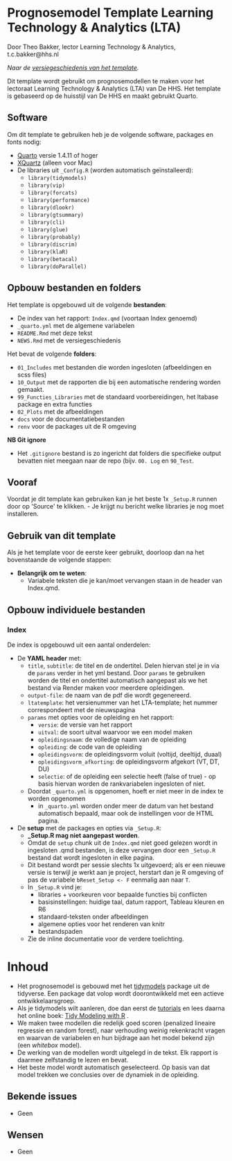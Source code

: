 # Prognosemodel Template Learning Technology & Analytics (LTA)

Door Theo Bakker, lector Learning Technology & Analytics, t.c.bakker\@hhs.nl

*Naar de [versiegeschiedenis van het template](NEWS.md).*

Dit template wordt gebruikt om prognosemodellen te maken voor het lectoraat Learning Technology & Analytics (LTA) van De HHS. Het template is gebaseerd op de huisstijl van De HHS en maakt gebruikt Quarto.

## Software

Om dit template te gebruiken heb je de volgende software, packages en fonts nodig:

-   [Quarto](https://quarto.org/docs/get-started/) versie 1.4.11 of hoger
-   [XQuartz](https://www.xquartz.org/) (alleen voor Mac)
-   De libraries uit `_Config.R` (worden automatisch geïnstalleerd):
    -   `library(tidymodels)`
    -   `library(vip)`
    -   `library(forcats)`
    -   `library(performance)`
    -   `library(dlookr)`
    -   `library(gtsummary)`
    -   `library(cli)`
    -   `library(glue)`
    -   `library(probably)`
    -   `library(discrim)`
    -   `library(klaR)`
    -   `library(betacal)`
    -   `library(doParallel)`

## Opbouw bestanden en folders

Het template is opgebouwd uit de volgende **bestanden**:

-   De index van het rapport: `Index.qmd` (voortaan Index genoemd)
-   `_quarto.yml` met de algemene variabelen
-   `README.Rmd` met deze tekst
-   `NEWS.Rmd` met de versiegeschiedenis

Het bevat de volgende **folders**:

-   `01_Includes` met bestanden die worden ingesloten (afbeeldingen en scss files)
-   `10_Output` met de rapporten die bij een automatische rendering worden gemaakt.
-   `99_Functies_Libraries` met de standaard voorbereidingen, het ltabase package en extra functies
-   `02_Plots` met de afbeeldingen
-   `docs` voor de documentatiebestanden
-   `renv` voor de packages uit de R omgeving

**NB Git ignore**

-   Het `.gitignore` bestand is zo ingericht dat folders die specifieke output bevatten niet meegaan naar de repo (bijv. `00. Log` en `90_Test`.

## Vooraf

Voordat je dit template kan gebruiken kan je het beste 1x `_Setup.R` runnen door op 'Source' te klikken. - Je krijgt nu bericht welke libraries je nog moet installeren.

## Gebruik van dit template

Als je het template voor de eerste keer gebruikt, doorloop dan na het bovenstaande de volgende stappen:

-   **Belangrijk om te weten**:
    -   Variabele teksten die je kan/moet vervangen staan in de header van Index.qmd.

## Opbouw individuele bestanden

### Index

De index is opgebouwd uit een aantal onderdelen:

-   De **YAML header** met:
    -   `title`, `subtitle`: de titel en de ondertitel. Delen hiervan stel je in via de `params` verder in het yml bestand. Door `params` te gebruiken worden de titel en ondertitel automatisch aangepast als we het bestand via Render maken voor meerdere opleidingen.
    -   `output-file`: de naam van de pdf die wordt gegenereerd.
    -   `ltatemplate`: het versienummer van het LTA-template; het nummer correspondeert met de nieuwspagina
    -   `params` met opties voor de opleiding en het rapport:
        -   `versie`: de versie van het rapport
        -   `uitval`: de soort uitval waarvoor we een model maken
        -   `opleidingsnaam`: de volledige naam van de opleiding
        -   `opleiding`: de code van de opleiding
        -   `opleidingsvorm`: de opleidingsvorm voluit (voltijd, deeltijd, duaal)
        -   `opleidingsvorm_afkorting`: de opleidingsvorm afgekort (VT, DT, DU)
        -   `selectie`: of de opleiding een selectie heeft (false of true) - op basis hiervan worden de rankvariabelen ingesloten of niet.
    -   Doordat `_quarto.yml` is opgenomen, hoeft er niet meer in de index te worden opgenomen
        -   in `_quarto.yml` worden onder meer de datum van het bestand automatisch bepaald, maar ook de instellingen voor de HTML pagina.
-   De **setup** met de packages en opties via `_Setup.R`:
    -   **\_Setup.R mag niet aangepast worden**.
    -   Omdat de `setup` chunk uit de `Index.qmd` niet goed gelezen wordt in ingesloten .qmd bestanden, is deze vervangen door een `_Setup.R` bestand dat wordt ingesloten in elke pagina.
    -   Dit bestand wordt per sessie slechts 1x uitgevoerd; als er een nieuwe versie is terwijl je werkt aan je project, herstart dan je R omgeving of pas de variabele `bReset_Setup <- F` eenmalig aan naar `T`.
    -   In `_Setup.R` vind je:
        -   libraries + voorkeuren voor bepaalde functies bij conflicten
        -   basisinstellingen: huidige taal, datum rapport, Tableau kleuren en R6
        -   standaard-teksten onder afbeeldingen
        -   algemene opties voor het renderen van knitr
        -   bestandspaden
    -   Zie de inline documentatie voor de verdere toelichting.

# Inhoud

-   Het prognosemodel is gebouwd met het [tidymodels](https://www.tidymodels.org/) package uit de tidyverse. Een package dat volop wordt doorontwikkeld met een actieve ontwikkelaarsgroep.
-   Als je tidymodels wilt aanleren, doe dan eerst de [tutorials](https://www.tidymodels.org/start/) en lees daarna het online boek: [Tidy Modeling with R](https://www.tmwr.org/) .
-   We maken twee modellen die redelijk goed scoren (penalized lineaire regressie en random forest), naar verhouding weinig rekenkracht vragen en waarvan de variabelen en hun bijdrage aan het model bekend zijn (een *whitebox* model).
-   De werking van de modellen wordt uitgelegd in de tekst. Elk rapport is daarmee zelfstandig te lezen en bevat.
-   Het beste model wordt automatisch geselecteerd. Op basis van dat model trekken we conclusies over de dynamiek in de opleiding.

## Bekende issues

-   Geen

## Wensen

-   Geen
